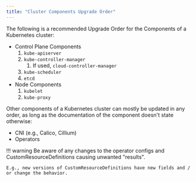 ```yaml
---
title: "Cluster Components Upgrade Order"
---
```


The following is a recommended Upgrade Order for the Components of a Kubernetes cluster:

* Control Plane Components
    1. `kube-apiserver`
    1. `kube-controller-manager`
        1. If used, `cloud-controller-manager`
    1. `kube-scheduler`
    2. `etcd`
* Node Components
    1. `kubelet`
    1. `kube-proxy`

Other components of a Kubernetes cluster can mostly be updated in any order, as long as the documentation of the component doesn't state otherwise:

* CNI (e.g., Calico, Cillium)
* Operators

!!! warning
    Be aware of any changes to the operator configs and CustomResourceDefinitions causing unwanted "results".

    E.g., new versions of CustomResourceDefinitions have new fields and / or change the behavior.
